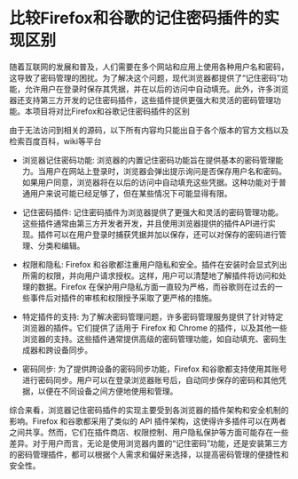 # 比较Firefox和谷歌的记住密码插件的实现区别

随着互联网的发展和普及，人们需要在多个网站和应用上使用各种用户名和密码，这导致了密码管理的困扰。为了解决这个问题，现代浏览器都提供了“记住密码”功能，允许用户在登录时保存其凭据，并在以后的访问中自动填充。此外，许多浏览器还支持第三方开发的记住密码插件，这些插件提供更强大和灵活的密码管理功能。本项目将对比Firefox和谷歌记住密码插件的区别

由于无法访问到相关的源码，以下所有内容均只能出自于各个版本的官方文档以及检索百度百科，wiki等平台

+ 浏览器记住密码功能: 浏览器的内置记住密码功能旨在提供基本的密码管理能力。当用户在网站上登录时，浏览器会弹出提示询问是否保存用户名和密码。如果用户同意，浏览器将在以后的访问中自动填充这些凭据。这种功能对于普通用户来说可能已经足够了，但在某些情况下可能显得有限。

+ 记住密码插件: 记住密码插件为浏览器提供了更强大和灵活的密码管理功能。这些插件通常由第三方开发者开发，并且使用浏览器提供的插件API进行实现。插件可以在用户登录时捕获凭据并加以保存，还可以对保存的密码进行管理、分类和编辑。

+ 权限和隐私: Firefox 和谷歌都注重用户隐私和安全。插件在安装时会显式列出所需的权限，并向用户请求授权。这样，用户可以清楚地了解插件将访问和处理的数据。Firefox 在保护用户隐私方面一直较为严格，而谷歌则在过去的一些事件后对插件的审核和权限授予采取了更严格的措施。

+ 特定插件的支持: 为了解决密码管理问题，许多密码管理服务提供了针对特定浏览器的插件。它们提供了适用于 Firefox 和 Chrome 的插件，以及其他一些浏览器的支持。这些插件通常提供高级的密码管理功能，如自动填充、密码生成器和跨设备同步。

+ 密码同步: 为了提供跨设备的密码同步功能，Firefox 和谷歌都支持使用其账号进行密码同步。用户可以在登录浏览器账号后，自动同步保存的密码和其他凭据，以便在不同设备之间方便地使用和管理。

综合来看，浏览器记住密码插件的实现主要受到各浏览器的插件架构和安全机制的影响。Firefox 和谷歌都采用了类似的 API 插件架构，这使得许多插件可以在两者之间共享。然而，它们在插件商店、权限控制、用户隐私保护等方面可能存在一些差异。对于用户而言，无论是使用浏览器内置的“记住密码”功能，还是安装第三方的密码管理插件，都可以根据个人需求和偏好来选择，以提高密码管理的便捷性和安全性。
